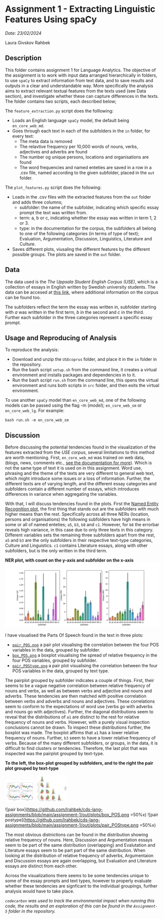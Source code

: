 # Assignment 1 - Extracting Linguistic Features Using spaCy

*Date: 23/02/2024*

Laura Givskov Rahbek 

## Description 

This folder contains assignment 1 for Language Analytics. The objective of the assignment is to work with input data arranged hierarchically in folders, to use ```spaCy``` to extract information from text data, and to save results and outputs in a clear and understandable way. More specifically the analysis aims to extract relevant textual features from the texts used (see Data section), and investigate whether these can capture differences in the texts. The folder contains two scripts, each described below; 

The ```feature_extraction.py``` script does the folllowing: 

- Loads an English language ```spaCy``` model, the default being ```en_core_web_md```. 
- Goes through each text in each of the subfolders in the ```in``` folder, for every text: 
  - The meta data is removed 
  - The relavtive frequency per 10,000 words of nouns, verbs, adjectives and adverbs are found 
  - The number og unique persons, locations and organisations are found
  - The word frequencies and named enteties are saved in a row in a .csv file, named according to the given subfolder, placed in the ```out``` folder. 

The ```plot_features.py``` script does the following: 

- Loads in the .csv files with the extracted features from the ```out``` folder and adds three columns; 
  - subfolder: the name of the subfolder, indicating which specific essay prompt the text was written from. 
  - term: a, b or c, indicating whether the essay was written in term 1, 2 or 3. 
  - type: in the documentation for the corpus, the subfolders all belong to one of the following categories (in terms of type of text); Evaluation, Argumentation, Discussion, Linguistics, Literature and Culture. 
- Saves different plots, viusaling the different features by the different possible groups. The plots are saved in the ```out``` folder.
 
## Data

The data used is the *The Uppsala Student English Corpus (USE)*, which is a collection of essays in English written by Swedish university students. The data can be accesed at [this link](https://ota.bodleian.ox.ac.uk/repository/xmlui/handle/20.500.12024/2457), where additional information on the corpus can be found too. 

The subfolders reflect the term the essay was written in, subfolder starting with *a* was written in the first term, *b* in the second and *c* in the third. Further each subfolder in the three categories represent a specific essay prompt. 

## Usage and Reproducing of Analysis

To reproduce the analysis: 
- Download and unzip the ```USEcoprus``` folder, and place it in the ```in``` folder in the repository. 
- Run the bash script ```setup.sh``` from the command line, it creates a virtual environment and installs packages and dependencies in to it. 
- Run the bash script ```run.sh``` from the command line, this opens the virtual environment  and runs both scripts in ```src``` folder, and then exits the virtual environment. 

To use another ```spaCy``` model than ```en_core_web_md```, one of the following models can be passed using the flag -m (*model*); ```en_core_web_sm``` or ```en_core_web_lg```. For example: 

  ```
  bash run.sh -m en_core_web_sm
  ```

## Discussion 

Before discussing the potential tendencies found in the visualization of the features extracted from the *USE corpus*, several limitations to this method are worth mentioning. First, ```en_core_web_md``` was trained on web data, (blogs, news, comments etc., [see the documentation for more](https://github.com/explosion/spacy-models)). Which is not the same type of text it is used on in this assignment. Word use, phrasing and the theme of the texts are very different to general web text, which might introduce some issues or a loss of information. Further, the different texts are of varying length, and the different essay categories and subfolders contain a different number of essays, which introduces differences in variance when aggregating the variables. 

With that, I will discuss tendencies found in the plots. First the [Named Entity Recognition plot](https://github.com/lrahbek/cds-lang-assignments/blob/main/assignment-1/out/plots/NER.png), the first thing that stands out are the subfolders with much higher means than the rest. Specifically across all three NERs (location, persons and organisations) the following subfolders have high means in some or all of named enteties; ```a5```, ```b3```, ```b8``` and ```c1```.  However, for ```b8``` the errorbar reveals high variance, in this case due to only three texts in this category. Different variables sets the remaining three subfolders apart from the rest, ```a5``` and ```b3``` are the only subfolders in their respective text-type categories, Culture and Linguistics. ```c1``` contains Literature essays, along with other subfolders, but is the only written in the third term. 

**NER plot, with count on the y-axis and subfolder on the x-axis**
![Named Entity Recognition plot](https://github.com/lrahbek/cds-lang-assignments/blob/main/assignment-1/out/plots/NER.png)

I have visualised the Parts Of Speech found in the text in three plots:
- [```pair_POS.png```](https://github.com/lrahbek/cds-lang-assignments/blob/main/assignment-1/out/plots/pair_POS.png) a pair plot visualising the correlation between the four POS variables in the data, grouped by subfolder.
- [```box_POS.png```](https://github.com/lrahbek/cds-lang-assignments/blob/main/assignment-1/out/plots/box_POS.png) a boxplot visualising the spread of relative frequency in the four POS variables, grouped by subfolder.
- [```pair_POStype.png```](https://github.com/lrahbek/cds-lang-assignments/blob/main/assignment-1/out/plots/pair_POStype.png) a pair plot visualising the correlation between the four POS variables in the data, grouped by text type. 

The pairplot grouped by subfolder indicates a couple of things. First, their seems to be a vague negative correlation between relative frequency of nouns and verbs, as well as between verbs and adjective and nouns and adverbs. These tendencies are then matched with positive correlation between verbs and adverbs and nouns and adjectives. These correlations seem to conform to the expectations of word use (verbs go with adverbs and nouns go with adjectives). Further, the diagonal distributions seem to reveal that the distributions of ```a1``` are distinct to the rest for relative frequency of nouns and verbs. However, with a purely visual inspection conclusions cannot be drawn. To inspect these distributions further, the boxplot was made. The boxplot affirms that ```a1``` has a lower relative frequency of nouns. Further, ```b3``` seem to have a lower relative frequency of verbs. Because of the many different subfolders, or groups, in the data, it is difficult to find clusters or tendencies. Therefore, the last plot that was inspected was the pairplot grouped by text-type. 

**To the left, the box-plot grouped by subfolders, and to the right the pair plot grouped by text-type**

<p float="left">
  <img src="https://github.com/lrahbek/cds-lang-assignments/blob/main/assignment-1/out/plots/box_POS.png" width="100" />
  <img src="https://github.com/lrahbek/cds-lang-assignments/blob/main/assignment-1/out/plots/pair_POStype.png" width="100" /> 
</p>

![pair box](https://github.com/lrahbek/cds-lang-assignments/blob/main/assignment-1/out/plots/box_POS.png =50%x) ![pair postype](https://github.com/lrahbek/cds-lang-assignments/blob/main/assignment-1/out/plots/pair_POStype.png =50%x)

The most obvious distnictions can be found in the distribution showing relative frequency of nouns. Here, Discussion and Argumentation essays seem to be part of the same distribution (overlapping) and Evalutation and Literature essays seem to be part part of the same distribution. When looking at the distribution of relative frequency of adverbs, Argumentaion and Discussion essays are again overlapping, but Evaluation and Literature essays are distinct from each other. 

Across the visualizations there seems to be some tendencies unique to some of the essay prompts and text types, however to properly evaluate whether these tendencies are signficant to the individual groupings, further analysis would have to take place. 

*```codecarbon``` was used to track the environmental impact when running this code, the results and an exploration of this can be found in the ```Assignment-5``` folder in the repository.*
